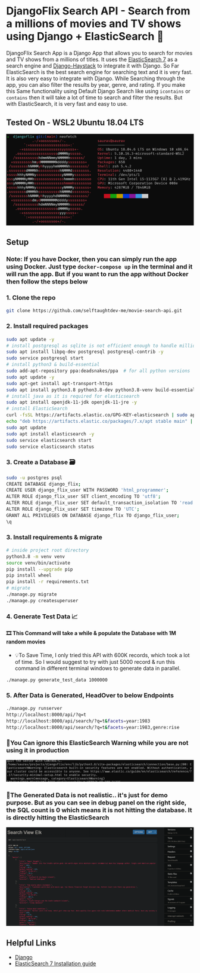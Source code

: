 # DjangoFlix Search API - Search from a millions of movies and TV shows using Django + ElasticSearch 🚀

DjangoFlix Search App is a Django App that allows you to search for movies and TV shows from a millions of titles. It uses the [ElasticSearch 7](https://www.elastic.co/) as a search engine and [Django-Haystack](https://django-haystack.readthedocs.io/en/latest/) to integrate it with Django. So Far ElasticSearch is the best search engine for searching text and it is very fast. It is also very easy to integrate with Django. While Searching through the app, you can also filter the results by year, genre, and rating. If you make this Same functionality using
Default Django Search like using `icontains` or `contains` then it will take a lot of time to search and filter the results. But with ElasticSearch, it is very fast and easy to use.

## Tested On - WSL2 Ubuntu 18.04 LTS

![Ubuntu](./assets/images/ubuntu.png)

## Setup

### Note: If you have Docker, then you can simply run the app using Docker. Just type `docker-compose up` in the terminal and it will run the app. But if you want to run the app without Docker then follow the steps below

### 1. Clone the repo

```bash
git clone https://github.com/selftaughtdev-me/movie-search-api.git
```

### 2. Install required packages

```bash
sudo apt update -y
# install postgresql as sqlite is not efficient enough to handle millions of records
sudo apt install libpq-dev postgresql postgresql-contrib -y
sudo service postgresql start
# install python3 & build-essential
sudo add-apt-repository ppa:deadsnakes/ppa  # for all python versions
sudo apt update -y
sudo apt-get install apt-transport-https
sudo apt install python3.8 python3.8-dev python3.8-venv build-essential -y
# install java as it is required for elasticsearch
sudo apt install openjdk-11-jdk openjdk-11-jre -y
# install ElasticSearch
curl -fsSL https://artifacts.elastic.co/GPG-KEY-elasticsearch | sudo apt-key add -
echo "deb https://artifacts.elastic.co/packages/7.x/apt stable main" | sudo tee -a /etc/apt/sources.list.d/elastic-7.x.list
sudo apt update
sudo apt install elasticsearch -y
sudo service elasticsearch start
sudo service elasticsearch status
```

### 3. Create a Database 🗃️

```bash
sudo -u postgres psql
CREATE DATABASE django_flix;
CREATE USER django_flix_user WITH PASSWORD 'html_programmer';
ALTER ROLE django_flix_user SET client_encoding TO 'utf8';
ALTER ROLE django_flix_user SET default_transaction_isolation TO 'read committed';
ALTER ROLE django_flix_user SET timezone TO 'UTC';
GRANT ALL PRIVILEGES ON DATABASE django_flix TO django_flix_user;
\q
```

### 3. Install requirements & migrate

```bash
# inside project root directory
python3.8 -m venv venv
source venv/bin/activate
pip install --upgrade pip
pip install wheel
pip install -r requirements.txt
# migrate
./manage.py migrate
./manage.py createsuperuser
```

### 4. Generate Test Data 📈

#### 🎞️ This Command will take a while & populate the Database with 1M random movies

- 💡To Save Time, I only tried this API with 600K records, which took a lot of time. So I would suggest to try with just 5000 record & run this command in different terminal windows to generate data in parallel.

```bash
./manage.py generate_test_data 1000000
```

### 5. After Data is Generated, HeadOver to below Endpoints

```bash
./manage.py runserver
http://localhost:8000/api/?q=t
http://localhost:8000/api/search/?q=t&facets=year:1983
http://localhost:8000/api/search/?q=t&facets=year:1983,genre:rise
```

### 📌You Can ignore this ElasticSearch Warning while you are not using it in production

![ElasticSearch Warning](./assets/images/warning.png)

### 📌The Generated Data is not realistic.. it's just for demo purpose. But as you can see in debug panel on the right side, the SQL count is 0 which means it is not hitting the database. It is directly hitting the ElasticSearch

![Generated Data](./assets/images/api.png)

## Helpful Links

- [Django](https://www.djangoproject.com/)
- [ElasticSearch 7 Installation guide](https://www.digitalocean.com/community/tutorials/how-to-install-and-configure-elasticsearch-on-ubuntu-20-04)
